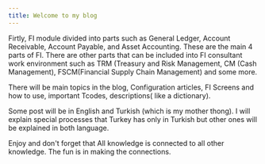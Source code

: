 ```yaml
---
title: Welcome to my blog
---
```

Firtly, FI module divided into parts such as General Ledger, Account Receivable, Account Payable, and Asset Accounting. These are the main 4 parts of FI. There are other parts that can be included into FI consultant work environment such as TRM (Treasury and Risk Management, CM (Cash Management), FSCM(Financial Supply Chain Management) and some more. 

There will be main topics in the blog, Configuration articles, FI Screens and how to use, important Tcodes, descriptions( like a dictionary).

Some post will be in English and Turkish (which is my mother thong). I will explain special processes that Turkey has only in Turkish but other ones will be explained in both language.

Enjoy and don't forget that All knowledge is connected to all other knowledge. The fun is in making the connections.
